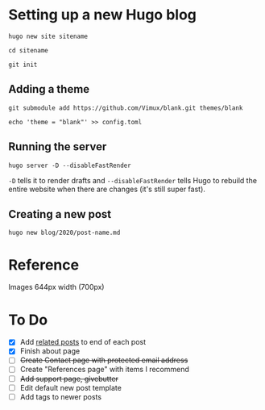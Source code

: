 # Setting up a new Hugo blog

`hugo new site sitename`

`cd sitename`

`git init`

## Adding a theme

`git submodule add https://github.com/Vimux/blank.git themes/blank`

`echo 'theme = "blank"' >> config.toml`

## Running the server

`hugo server -D --disableFastRender`

`-D` tells it to render drafts and `--disableFastRender` tells Hugo to rebuild the entire website when there are changes (it's still super fast).

## Creating a new post

`hugo new blog/2020/post-name.md`

# Reference

Images 644px width (700px)

# To Do

- [x] Add [related posts](https://www.pakstech.com/blog/hugo-related-pages/) to end of each post
- [x] Finish about page
- [ ] ~~Create Contact page with protected email address~~
- [ ] Create "References page" with items I recommend
- [ ] ~~Add support page, givebutter~~
- [ ] Edit default new post template
- [ ] Add tags to newer posts
